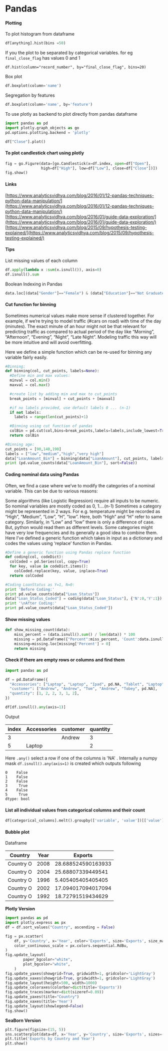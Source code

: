 # Pandas

#### Plotting

To plot histogram from dataframe

```python
df[anything].hist(bins =50)
```

If you the plot to be separated by categorical variables. for eg `final_close_flag` has values 0 and 1

```
df.hist(column="record_number", by="final_close_flag", bins=20)
```

Box plot

```python
df.boxplot(column='name')
```

Segregation by features

```python
df.boxplot(column='name', by='feature')
```

To use plotly as backend to plot directly from pandas dataframe

```python
import pandas as pd
import plotly.graph_objects as go
pd.options.plotting.backend = 'plotly'

df["Close"].plot()
```

#### To plot candlestick chart using plotly

```python
fig = go.Figure(data=[go.Candlestick(x=df.index, open=df["Open"],
                high=df["High"], low=df["Low"], close=df["Close"])])
fig.show()
```

#### Links

[https://www.analyticsvidhya.com/blog/2016/01/12-pandas-techniques-python-data-manipulation/](https://www.analyticsvidhya.com/blog/2016/01/12-pandas-techniques-python-data-manipulation/) [https://www.analyticsvidhya.com/blog/2016/01/guide-data-exploration/](https://www.analyticsvidhya.com/blog/2016/01/guide-data-exploration/) [https://www.analyticsvidhya.com/blog/2015/09/hypothesis-testing-explained/](https://www.analyticsvidhya.com/blog/2015/09/hypothesis-testing-explained/)

#### Tips

List missing values of each column

```python
df.apply(lambda x :sum(x.isnull()), axis=0)
df.isnull().sum
```

Boolean Indexing in Pandas

```python
data.loc[(data["Gender"]=="Female") & (data["Education"]=="Not Graduate") & (data["Loan_Status"]=="Y"), ["Gender","Education","Loan_Status"]]
```

#### Cut function for binning

Sometimes numerical values make more sense if clustered together. For example, if we’re trying to model traffic (#cars on road) with time of the day (minutes). The exact minute of an hour might not be that relevant for predicting traffic as compared to actual period of the day like “Morning”, “Afternoon”, “Evening”, “Night”, “Late Night”. Modeling traffic this way will be more intuitive and will avoid overfitting.

Here we define a simple function which can be re-used for binning any variable fairly easily.

```python
#Binning:
def binning(col, cut_points, labels=None):
  #Define min and max values:
  minval = col.min()
  maxval = col.max()

  #create list by adding min and max to cut_points
  break_points = [minval] + cut_points + [maxval]

  #if no labels provided, use default labels 0 ... (n-1)
  if not labels:
    labels = range(len(cut_points)+1)

  #Binning using cut function of pandas
  colBin = pd.cut(col,bins=break_points,labels=labels,include_lowest=True)
  return colBin

#Binning age:
cut_points = [90,140,190]
labels = ["low","medium","high","very high"]
data["LoanAmount_Bin"] = binning(data["LoanAmount"], cut_points, labels)
print (pd.value_counts(data["LoanAmount_Bin"], sort=False))

```

#### Coding nominal data using Pandas

Often, we find a case where we’ve to modify the categories of a nominal variable. This can be due to various reasons:

Some algorithms (like Logistic Regression) require all inputs to be numeric. So nominal variables are mostly coded as 0, 1….(n-1) Sometimes a category might be represented in 2 ways. For e.g. temperature might be recorded as “High”, “Medium”, “Low”, “H”, “low”. Here, both “High” and “H” refer to same category. Similarly, in “Low” and “low” there is only a difference of case. But, python would read them as different levels. Some categories might have very low frequencies and its generally a good idea to combine them. Here I’ve defined a generic function which takes in input as a dictionary and codes the values using ‘replace’ function in Pandas.

```python
#Define a generic function using Pandas replace function
def coding(col, codeDict):
  colCoded = pd.Series(col, copy=True)
  for key, value in codeDict.items():
    colCoded.replace(key, value, inplace=True)
  return colCoded

#Coding LoanStatus as Y=1, N=0:
print 'Before Coding:'
print pd.value_counts(data["Loan_Status"])
data["Loan_Status_Coded"] = coding(data["Loan_Status"], {'N':0,'Y':1})
print '\nAfter Coding:'
print pd.value_counts(data["Loan_Status_Coded"])
```

#### Show missing values

```python
def show_missing_count(data):
    miss_percent = (data.isnull().sum() / len(data)) * 100
    missing = pd.DataFrame({"Percent":miss_percent, 'Count':data.isnull().sum()}).sort_values(by="Percent", ascending=False)
    missing=missing.loc[missing['Percent'] > 0]
    return missing
```

#### Check if there are empty rows or columns and find them

```python
import pandas as pd

df = pd.DataFrame({
  "Accessories": ["Laptop", "Laptop", "Ipad", pd.NA, "Tablet", "Laptop"],
  "customer": ["Andrew", "Andrew", "Tom", "Andrew", "Tobey", pd.NA],
  "quantity": [1, 2, 2, 3, 1, 2],
})

df[df.isnull().any(axis=1)]
```

Output

| index | Accessories | customer | quantity |
| ----- | ----------- | -------- | -------- |
| 3     |             | Andrew   | 3        |
| 5     | Laptop      |          | 2        |

Here `.any()` select a row if one of the columns is 'NA' . Internally a numpy mask `df.isnull().any(axis=1)` is created which outputs following

```
0    False
1    False
2    False
3     True
4    False
5     True
dtype: bool
```

#### List all individual values from categorical columns and their count

```python
df[categorical_columns].melt().groupby(['variable', 'value'])[['value']].count()
```

#### Bubble plot

Dataframe

| Country   | Year | Exports            |
|-----------|------|--------------------|
| Country O | 2008 | 28.688524590163933 |
| Country O | 2004 | 25.68807339449541  |
| Country O | 1996 | 5.405405405405405  |
| Country O | 2002 | 17.094017094017094 |
| Country O | 1992 | 18.72791519434629  |

**Plotly Version**

```python
import pandas as pd
import plotly.express as px
df = df.sort_values("Country", ascending = False)

fig = px.scatter(
    df, y='Country', x='Year', color='Exports', size='Exports', size_max=20,
    color_continuous_scale = px.colors.sequential.RdBu,
)
fig.update_layout(
        paper_bgcolor="white",
        plot_bgcolor="white",
    )
fig.update_yaxes(showgrid=True, gridwidth=1, gridcolor='LightGray')
fig.update_xaxes(showgrid=True, gridwidth=1, gridcolor='LightGray')
fig.update_layout(height=500, width=1000)
fig.update_coloraxes(colorbar=dict(title='Exports'))
fig.update_traces(marker=dict(sizeref=0.09))
fig.update_yaxes(title="Country")
fig.update_xaxes(title='Year')
fig.update_layout(showlegend=False)
fig.show()
```

**SeaBorn Version**

```python
plt.figure(figsize=(15, 5))
sns.scatterplot(data=df, x='Year', y='Country', size='Exports', sizes=(20, 200), hue='Exports');
plt.title('Exports by Country and Year')
plt.show()
```
